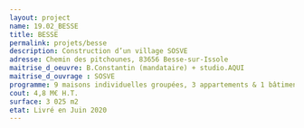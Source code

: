 ```yaml
---
layout: project
name: 19.02_BESSE
title: BESSE
permalink: projets/besse
description: Construction d’un village SOSVE
adresse: Chemin des pitchounes, 83656 Besse-sur-Issole
maitrise_d_oeuvre: B.Constantin (mandataire) + studio.AQUI
maitrise_d_ouvrage : SOSVE
programme: 9 maisons individuelles groupées, 3 appartements & 1 bâtiment administratif
cout: 4,8 M€ H.T.
surface: 3 025 m2
etat: Livré en Juin 2020
---
```

